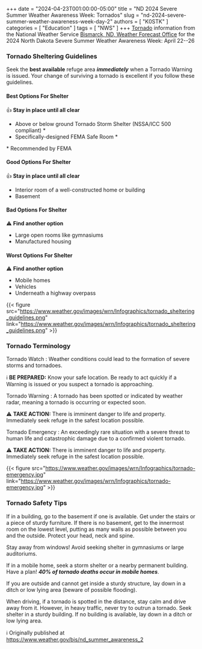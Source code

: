 +++
date = "2024-04-23T001:00:00-05:00"
title = "ND 2024 Severe Summer Weather Awareness Week: Tornados"
slug = "nd-2024-severe-summer-weather-awareness-week-day-2"
authors = [ "K0STK" ]
categories = [ "Education" ]
tags = [ "NWS" ]
+++
[Tornado](https://www.weather.gov/bis/nd_summer_awareness_2)
information from the National Weather Service
[Bismarck, ND, Weather Forecast Office](https://www.weather.gov/bis/) for 
the 2024 North Dakota Severe Summer Weather Awareness Week: April 22--26
<!--more-->

### Tornado Sheltering Guidelines

Seek the **best available** refuge area ***immediately*** when a Tornado
Warning is issued. Your change of surviving a tornado is excellent if
you follow these guidelines.

#### Best Options For Shelter

:thumbsup: **Stay in place until all clear**

* Above or below ground Tornado Storm Shelter (NSSA/ICC 500 compliant) &ast;
* Specifically-designed FEMA Safe Room &ast;

&ast; Recommended by FEMA

#### Good Options For Shelter

:thumbsup: **Stay in place until all clear**

* Interior room of a well-constructed home or building
* Basement

#### Bad Options For Shelter

:warning: **Find another option**

* Large open rooms like gymnasiums
* Manufactured housing 

#### Worst Options For Shelter

:warning: **Find another option**

* Mobile homes
* Vehicles
* Underneath a highway overpass

{{< figure src="https://www.weather.gov/images/wrn/Infographics/tornado_sheltering_guidelines.png" link="https://www.weather.gov/images/wrn/Infographics/tornado_sheltering_guidelines.png" >}}

### Tornado Terminology

Tornado Watch
: Weather conditions could lead to the formation of severe
storms and tornadoes.

:information_source: **BE PREPARED:** Know your safe location. Be ready
to act quickly if a Warning is issued or you suspect a tornado is
approaching.

Tornado Warning
: A tornado has been spotted or indicated by weather radar, meaning a tornado
is occurring or expected soon.

:warning: **TAKE ACTION:** There is imminent danger to life and
property. Immediately seek refuge in the safest location possible.

Tornado Emergency
: An exceedingly rare situation with a severe threat to human life and
catastrophic damage due to a confirmed violent tornado.

:warning: **TAKE ACTION:** There is imminent danger to life and
property. Immediately seek refuge in the safest location possible.

{{< figure src="https://www.weather.gov/images/wrn/Infographics/tornado-emergency.jpg" link="https://www.weather.gov/images/wrn/Infographics/tornado-emergency.jpg" >}}

### Tornado Safety Tips

If in a building, go to the basement if one is available. Get under the
stairs or a piece of sturdy furniture. If there is no basement, get
to the innermost room on the lowest level, putting as many walls as
possible between you and the outside. Protect your head, neck and spine.

Stay away from windows! Avoid seeking shelter in gymnasiums or large
auditoriums.

If in a mobile home, seek a storm shelter or a nearby permanent
building. Have a plan! ***40% of tornado deaths occur in mobile
homes***.

If you are outside and cannot get inside a sturdy structure, lay down in
a ditch or low lying area (beware of possible flooding).

When driving, if a tornado is spotted in the distance, stay calm and
drive away from it. However, in heavy traffic, never try to outrun a
tornado. Seek shelter in a sturdy building. If no building is available,
lay down in a ditch or low lying area.

:information_source: Originally published at
https://www.weather.gov/bis/nd_summer_awareness_2
